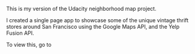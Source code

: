 This is my version of the Udacity neighborhood map project.

I created a single page app to showcase some of the unique vintage thrift stores around San Francisco using the Google Maps API, and the Yelp Fusion API. 


To view this, go to 

